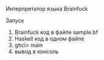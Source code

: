 Интерпретатор языка Brainfuck

Запуск
1) Brainfuck код в файле sample.bf
2) Haskell код в одном файле
3) ghci> main
4) вывод в консоль
